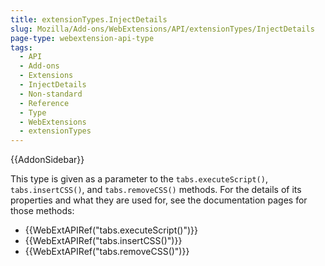 ```yaml
---
title: extensionTypes.InjectDetails
slug: Mozilla/Add-ons/WebExtensions/API/extensionTypes/InjectDetails
page-type: webextension-api-type
tags:
  - API
  - Add-ons
  - Extensions
  - InjectDetails
  - Non-standard
  - Reference
  - Type
  - WebExtensions
  - extensionTypes
---
```


{{AddonSidebar}}

This type is given as a parameter to the `tabs.executeScript()`, `tabs.insertCSS()`, and `tabs.removeCSS()` methods. For the details of its properties and what they are used for, see the documentation pages for those methods:

- {{WebExtAPIRef("tabs.executeScript()")}}
- {{WebExtAPIRef("tabs.insertCSS()")}}
- {{WebExtAPIRef("tabs.removeCSS()")}}
